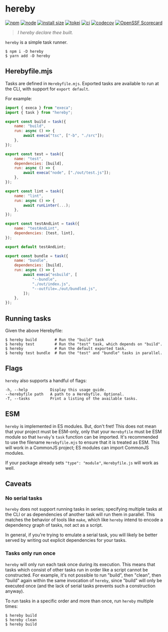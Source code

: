 # hereby

[![npm](https://img.shields.io/npm/v/hereby.svg)](https://npmjs.com/package/hereby)
[![node](https://img.shields.io/node/v/hereby.svg)](https://nodejs.org)
[![install size](https://packagephobia.com/badge?p=hereby)](https://packagephobia.com/result?p=hereby)
[![tokei](https://img.shields.io/endpoint?url=https://raw.githubusercontent.com/jakebailey/hereby/gh-pages/tokei.json)](https://github.com/XAMPPRocky/tokei)
[![ci](https://github.com/jakebailey/hereby/actions/workflows/ci.yml/badge.svg)](https://github.com/jakebailey/hereby/actions/workflows/ci.yml)
[![codecov](https://codecov.io/gh/jakebailey/hereby/branch/main/graph/badge.svg?token=YL2Z1uk5dh)](https://codecov.io/gh/jakebailey/hereby)
[![OpenSSF Scorecard](https://api.securityscorecards.dev/projects/github.com/jakebailey/hereby/badge)](https://securityscorecards.dev/viewer/?uri=github.com/jakebailey/hereby)

> _I hereby declare thee built._

`hereby` is a simple task runner.

```console
$ npm i -D hereby
$ yarn add -D hereby
```

## Herebyfile.mjs

Tasks are defined in `Herebyfile.mjs`. Exported tasks are available to run at
the CLI, with support for `export default`.

For example:

```js
import { execa } from "execa";
import { task } from "hereby";

export const build = task({
    name: "build",
    run: async () => {
        await execa("tsc", ["-b", "./src"]);
    },
});

export const test = task({
    name: "test",
    dependencies: [build],
    run: async () => {
        await execa("node", ["./out/test.js"]);
    },
});

export const lint = task({
    name: "lint",
    run: async () => {
        await runLinter(...);
    },
});

export const testAndLint = task({
    name: "testAndLint",
    dependencies: [test, lint],
});

export default testAndLint;

export const bundle = task({
    name: "bundle",
    dependencies: [build],
    run: async () => {
        await execa("esbuild", [
            "--bundle",
            "./out/index.js",
            "--outfile=./out/bundled.js",
        ]);
    },
});
```

## Running tasks

Given the above Herebyfile:

```console
$ hereby build        # Run the "build" task
$ hereby test         # Run the "test" task, which depends on "build".
$ hereby              # Run the default exported task.
$ hereby test bundle  # Run the "test" and "bundle" tasks in parallel.
```

## Flags

`hereby` also supports a handful of flags:

```console
-h, --help          Display this usage guide.
--herebyfile path   A path to a Herebyfile. Optional.
-T, --tasks         Print a listing of the available tasks.
```

## ESM

`hereby` is implemented in ES modules. But, don't fret! This does not mean that
your project must be ESM-only, only that your `Herebyfile` must be ESM module so
that `hereby`'s `task` function can be imported. It's recommended to use the
filename `Herebyfile.mjs` to ensure that it is treated as ESM. This will work in
a CommonJS project; ES modules can import CommonJS modules.

If your package already sets `"type": "module"`, `Herebyfile.js` will work as
well.

## Caveats

### No serial tasks

`hereby` does not support running tasks in series; specifying multiple tasks at
the CLI or as dependencies of another task will run them in parallel. This
matches the behavior of tools like `make`, which like `hereby` intend to encode
a dependency graph of tasks, not act as a script.

In general, if you're trying to emulate a serial task, you will likely be better
served by writing out explicit dependencies for your tasks.

### Tasks only run once

`hereby` will only run each task once during its execution. This means that
tasks which consist of other tasks run in order like a script cannot be
constructed. For example, it's not possible to run "build", then "clean", then
"build" again within the same invocation of `hereby`, since "build" will only be
executed once (and the lack of serial tasks prevents such a construction
anyway).

To run tasks in a specific order and more than once, run `hereby` multiple
times:

```console
$ hereby build
$ hereby clean
$ hereby build
```
